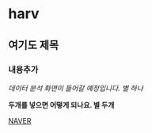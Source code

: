 # harv

## 여기도 제목

### 내용추가

*데이터 분석 화면이 들어갈 예정입니다. 별 하나*

**두개를 넣으면 어떻게 되나요. 별 두개**

[NAVER](http://www.naver.com)
